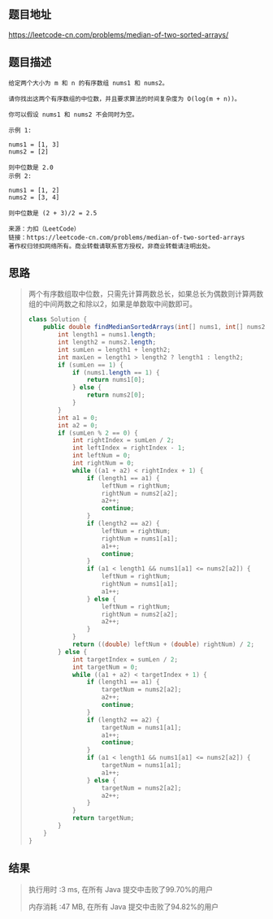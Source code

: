
## 题目地址
https://leetcode-cn.com/problems/median-of-two-sorted-arrays/

## 题目描述
```
给定两个大小为 m 和 n 的有序数组 nums1 和 nums2。

请你找出这两个有序数组的中位数，并且要求算法的时间复杂度为 O(log(m + n))。

你可以假设 nums1 和 nums2 不会同时为空。

示例 1:

nums1 = [1, 3]
nums2 = [2]

则中位数是 2.0
示例 2:

nums1 = [1, 2]
nums2 = [3, 4]

则中位数是 (2 + 3)/2 = 2.5

来源：力扣（LeetCode）
链接：https://leetcode-cn.com/problems/median-of-two-sorted-arrays
著作权归领扣网络所有。商业转载请联系官方授权，非商业转载请注明出处。
```

## 思路

>   两个有序数组取中位数，只需先计算两数总长，如果总长为偶数则计算两数组的中间两数之和除以2，如果是单数取中间数即可。
>
>   ```java
>   class Solution {
>       public double findMedianSortedArrays(int[] nums1, int[] nums2) {
>           int length1 = nums1.length;
>           int length2 = nums2.length;
>           int sumLen = length1 + length2;
>           int maxLen = length1 > length2 ? length1 : length2;
>           if (sumLen == 1) {
>               if (nums1.length == 1) {
>                   return nums1[0];
>               } else {
>                   return nums2[0];
>               }
>           }
>           int a1 = 0;
>           int a2 = 0;
>           if (sumLen % 2 == 0) {
>               int rightIndex = sumLen / 2;
>               int leftIndex = rightIndex - 1;
>               int leftNum = 0;
>               int rightNum = 0;
>               while ((a1 + a2) < rightIndex + 1) {
>                   if (length1 == a1) {
>                       leftNum = rightNum;
>                       rightNum = nums2[a2];
>                       a2++;
>                       continue;
>                   }
>                   if (length2 == a2) {
>                       leftNum = rightNum;
>                       rightNum = nums1[a1];
>                       a1++;
>                       continue;
>                   }
>                   if (a1 < length1 && nums1[a1] <= nums2[a2]) {
>                       leftNum = rightNum;
>                       rightNum = nums1[a1];
>                       a1++;
>                   } else {
>                       leftNum = rightNum;
>                       rightNum = nums2[a2];
>                       a2++;
>                   }
>               }
>               return ((double) leftNum + (double) rightNum) / 2;
>           } else {
>               int targetIndex = sumLen / 2;
>               int targetNum = 0;
>               while ((a1 + a2) < targetIndex + 1) {
>                   if (length1 == a1) {
>                       targetNum = nums2[a2];
>                       a2++;
>                       continue;
>                   }
>                   if (length2 == a2) {
>                       targetNum = nums1[a1];
>                       a1++;
>                       continue;
>                   }
>                   if (a1 < length1 && nums1[a1] <= nums2[a2]) {
>                       targetNum = nums1[a1];
>                       a1++;
>                   } else {
>                       targetNum = nums2[a2];
>                       a2++;
>                   }
>               }
>               return targetNum;
>           }
>       }
>   }
>   ```
>
>   

## 结果

> 执行用时 :3 ms, 在所有 Java 提交中击败了99.70%的用户
>
> 内存消耗 :47 MB, 在所有 Java 提交中击败了94.82%的用户
